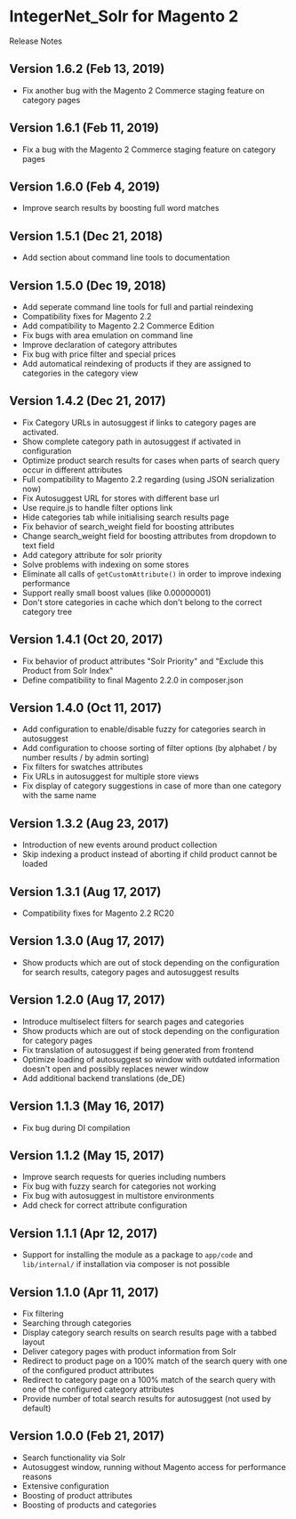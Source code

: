 IntegerNet_Solr for Magento 2
===============
Release Notes

Version 1.6.2 (Feb 13, 2019)
----------------------------

- Fix another bug with the Magento 2 Commerce staging feature on category pages

Version 1.6.1 (Feb 11, 2019)
----------------------------

- Fix a bug with the Magento 2 Commerce staging feature on category pages

Version 1.6.0 (Feb 4, 2019)
---------------------------

- Improve search results by boosting full word matches

Version 1.5.1 (Dec 21, 2018)
----------------------------

- Add section about command line tools to documentation

Version 1.5.0 (Dec 19, 2018)
----------------------------

- Add seperate command line tools for full and partial reindexing
- Compatibility fixes for Magento 2.2
- Add compatibility to Magento 2.2 Commerce Edition
- Fix bugs with area emulation on command line
- Improve declaration of category attributes
- Fix bug with price filter and special prices
- Add automatical reindexing of products if they are assigned to categories in the category view

Version 1.4.2 (Dec 21, 2017)
--------------

- Fix Category URLs in autosuggest if links to category pages are activated.
- Show complete category path in autosuggest if activated in configuration
- Optimize product search results for cases when parts of search query occur in different attributes
- Full compatibility to Magento 2.2 regarding (using JSON serialization now)
- Fix Autosuggest URL for stores with different base url
- Use require.js to handle filter options link
- Hide categories tab while initialising search results page
- Fix behavior of search_weight field for boosting attributes
- Change search_weight field for boosting attributes from dropdown to text field
- Add category attribute for solr priority
- Solve problems with indexing on some stores
- Eliminate all calls of `getCustomAttribute()` in order to improve indexing performance
- Support really small boost values (like 0.00000001)
- Don't store categories in cache which don't belong to the correct category tree

Version 1.4.1 (Oct 20, 2017)
---------------

- Fix behavior of product attributes "Solr Priority" and "Exclude this Product from Solr Index"
- Define compatibility to final Magento 2.2.0 in composer.json

Version 1.4.0 (Oct 11, 2017)
---------------

- Add configuration to enable/disable fuzzy for categories search in autosuggest
- Add configuration to choose sorting of filter options (by alphabet / by number results / by admin sorting)
- Fix filters for swatches attributes
- Fix URLs in autosuggest for multiple store views
- Fix display of category suggestions in case of more than one category with the same name

Version 1.3.2 (Aug 23, 2017)
---------------

- Introduction of new events around product collection
- Skip indexing a product instead of aborting if child product cannot be loaded 

Version 1.3.1 (Aug 17, 2017)
---------------

- Compatibility fixes for Magento 2.2 RC20

Version 1.3.0 (Aug 17, 2017)
---------------

- Show products which are out of stock depending on the configuration for search results, category pages and autosuggest results

Version 1.2.0 (Aug 17, 2017)
---------------

- Introduce multiselect filters for search pages and categories
- Show products which are out of stock depending on the configuration for category pages
- Fix translation of autosuggest if being generated from frontend
- Optimize loading of autosuggest so window with outdated information doesn't open and possibly replaces newer window
- Add additional backend translations (de_DE)

Version 1.1.3 (May 16, 2017)
---------------

- Fix bug during DI compilation

Version 1.1.2 (May 15, 2017)
---------------

- Improve search requests for queries including numbers
- Fix bug with fuzzy search for categories not working
- Fix bug with autosuggest in multistore environments
- Add check for correct attribute configuration

Version 1.1.1 (Apr 12, 2017)
---------------

- Support for installing the module as a package to `app/code` and `lib/internal/` if installation via composer
    is not possible

Version 1.1.0 (Apr 11, 2017)
---------------

- Fix filtering
- Searching through categories
- Display category search results on search results page with a tabbed layout
- Deliver category pages with product information from Solr 
- Redirect to product page on a 100% match of the search query with one of the configured product attributes
- Redirect to category page on a 100% match of the search query with one of the configured category attributes
- Provide number of total search results for autosuggest (not used by default)

Version 1.0.0 (Feb 21, 2017)
---------------

- Search functionality via Solr
- Autosuggest window, running without Magento access for performance reasons
- Extensive configuration
- Boosting of product attributes
- Boosting of products and categories

